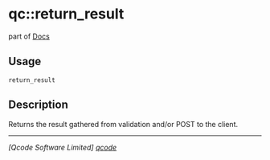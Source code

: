 qc::return_result
===========

part of [Docs](../index.md)

Usage
-----
`return_result`

Description
-----------
Returns the result gathered from validation and/or POST to the client.

----------------------------------
*[Qcode Software Limited] [qcode]*

[qcode]: http://www.qcode.co.uk "Qcode Software"